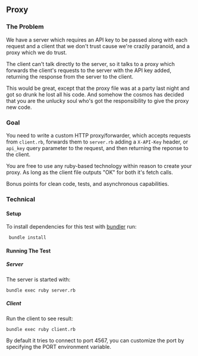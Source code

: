 ## Proxy

### The Problem

We have a server which requires an API key to be passed along with each request
and a client that we don't trust cause we're crazily paranoid, and a proxy
which we do trust.

The client can't talk directly to the server, so it talks to a proxy which
forwards the client's requests to the server with the API key added, returning
the response from the server to the client.

This would be great, except that the proxy file was at a party last night
and got so drunk he lost all his code. And somehow the cosmos has decided that
you are the unlucky soul who's got the responsibility to give the proxy new
code.

### Goal

You need to write a custom HTTP proxy/forwarder, which accepts requests from
`client.rb`, forwards them to `server.rb` adding a `X-API-Key` header, or
`api_key` query parameter to the request, and then returning the reponse to
the client.

You are free to use any ruby-based technology within reason to create your
proxy. As long as the client file outputs "OK" for both it's fetch calls.

Bonus points for clean code, tests, and asynchronous capabilities.

### Technical

#### Setup

To install dependencies for this test with
[bundler](https://rubygems.org/gems/bundler) run:

     bundle install

#### Running The Test

##### Server

The server is started with:

    bundle exec ruby server.rb

##### Client

Run the client to see result:

    bundle exec ruby client.rb

By default it tries to connect to port 4567, you can customize the port by
specifying the PORT environment variable.

